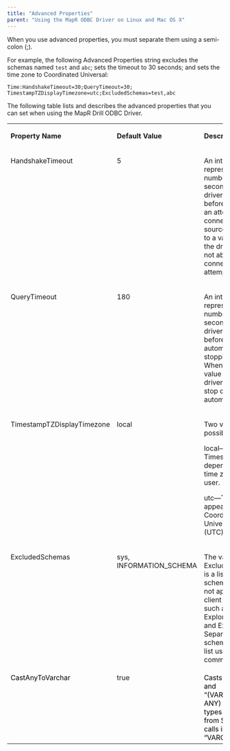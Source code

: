 ```yaml
---
title: "Advanced Properties"
parent: "Using the MapR ODBC Driver on Linux and Mac OS X"
---
```

When you use advanced properties, you must separate them using a semi-colon
(;).

For example, the following Advanced Properties string excludes the schemas
named `test` and `abc`; sets the timeout to 30 seconds; and sets the time zone
to Coordinated Universal:

`Time:HandshakeTimeout=30;QueryTimeout=30;
TimestampTZDisplayTimezone=utc;ExcludedSchemas=test,abc`

The following table lists and describes the advanced properties that you can
set when using the MapR Drill ODBC Driver.

<table class="confluenceTable"><tbody><tr><td valign="top"><p class="Body"><strong>Property Name</strong></p></td><td valign="top"><p class="Body"><strong>Default Value</strong></p></td><td valign="top"><p class="Body"><strong>Description</strong></p></td></tr><tr><td valign="top"><p class="Body">HandshakeTimeout</p></td><td valign="top"><p class="Body">5</p></td><td valign="top"><p class="Body">An integer value representing the number of seconds that the driver waits before aborting an attempt to connect to a data source. When set to a value of 0, the driver does not abort connection attempts.</p></td></tr><tr><td valign="top"><p class="Body">QueryTimeout</p></td><td valign="top"><p class="Body">180</p></td><td valign="top"><p class="Body">An integer value representing the number of seconds for the driver to wait before automatically stopping a query. When set to a value of 0, the driver does not stop queries automatically.</p></td></tr><tr><td valign="top"><p class="Body">TimestampTZDisplayTimezone</p></td><td valign="top"><p class="Body">local</p></td><td valign="top"><p class="Body">Two values are possible:</p><p class="Body">local—Timestamps are dependent on the time zone of the user.</p><p class="Body">utc—Timestamps appear in Coordinated Universal Time (UTC).</p></td></tr><tr><td valign="top"><p class="Body">ExcludedSchemas</p></td><td valign="top"><p class="Body">sys, INFORMATION_SCHEMA</p></td><td valign="top"><p class="Body">The value of ExcludedSchemas is a list of schemas that do not appear in client applications such as Drill Explorer, Tableau, and Excel. Separate schemas in the list using a comma (,).</p></td></tr><tr><td colspan="1" valign="top"><span style="color: rgb(0,0,0);">CastAnyToVarchar</span></td><td colspan="1" valign="top">true</td><td colspan="1" valign="top"><span style="color: rgb(0,0,0);">Casts the “ANY” and “(VARCHAR(1), ANY) MAP” data types returned from SQL column calls into type “VARCHAR”.</span></td></tr></tbody></table>

